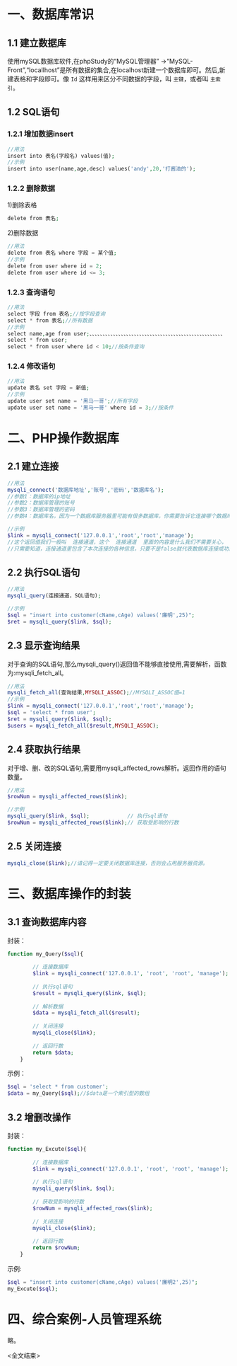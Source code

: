 # 一、数据库常识
## 1.1 建立数据库
   使用mySQL数据库软件,在phpStudy的“MySQL管理器” ->“MySQL-Front”,“locallhost”是所有数据的集合,在localhost新建一个数据库即可。然后,新建表格和字段即可。像  `Id`  这样用来区分不同数据的字段，叫  `主键`，或者叫  `主索引`。

## 1.2 SQL语句
### 1.2.1 增加数据insert
```php
//用法
insert into 表名(字段名) values(值);
//示例
insert into user(name,age,desc) values('andy',20,'打酱油的');
```
### 1.2.2 删除数据
1)删除表格
```php
delete from 表名;
```
2)删除数据
```php
//用法
delete from 表名 where 字段 = 某个值;
//示例
delete from user where id = 2;
delete from user where id <= 3;
```
### 1.2.3 查询语句
```php
//用法
select 字段 from 表名;//按字段查询
select * from 表名;//所有数据
//示例
select name,age from user;、、、、、、、、、、、、、、、、、、、、、、、、、、、、、、、、、、、、、、、、、、、、、、、、、、、
select * from user;
select * from user where id < 10;//按条件查询
```

### 1.2.4 修改语句
```php
//用法
update 表名 set 字段 = 新值;
//示例
update user set name = '黑马一哥';//所有字段
update user set name = '黑马一哥' where id = 3;//按条件
```

# 二、PHP操作数据库

## 2.1 建立连接

```php
//用法
mysqli_connect('数据库地址','账号','密码','数据库名');
//参数1：数据库的ip地址
//参数2：数据库管理的账号
//参数3：数据库管理的密码
//参数4：数据库名，因为一个数据库服务器里可能有很多数据库，你需要告诉它连接哪个数据库的

//示例
$link = mysqli_connect('127.0.0.1','root','root','manage');
//这个返回值我们一般叫  连接通道，这个  连接通道  里面的内容是什么我们不需要关心，
//只需要知道，连接通道里包含了本次连接的各种信息，只要不是false就代表数据库连接成功。
```
## 2.2 执行SQL语句

```php
//用法
mysqli_query(连接通道，SQL语句);

//示例
$sql = "insert into customer(cName,cAge) values('廉明',25)";
$ret = mysqli_query($link, $sql);
```

## 2.3 显示查询结果

对于查询的SQL语句,那么mysqli_query()返回值不能够直接使用,需要解析，函数为:mysqli_fetch_all。
```php
//用法
mysqli_fetch_all(查询结果,MYSQLI_ASSOC);//MYSQLI_ASSOC值=1
//示例
$link = mysqli_connect('127.0.0.1','root','root','manage');
$sql = 'select * from user';
$ret = mysqli_query($link, $sql);
$users = mysqli_fetch_all($result,MYSQLI_ASSOC);
```
## 2.4 获取执行结果

对于增、删、改的SQL语句,需要用mysqli_affected_rows解析。返回作用的语句数量。

```php
//用法
$rowNum = mysqli_affected_rows($link);

//示例
mysqli_query($link, $sql);            // 执行sql语句
$rowNum = mysqli_affected_rows($link);// 获取受影响的行数
```

## 2.5 关闭连接

```php
mysqli_close($link);//请记得一定要关闭数据库连接，否则会占用服务器资源。
```



# 三、数据库操作的封装

## 3.1 查询数据库内容
封装：
```php
function my_Query($sql){
    
        // 连接数据库
        $link = mysqli_connect('127.0.0.1', 'root', 'root', 'manage');
    
        // 执行sql语句
        $result = mysqli_query($link, $sql);
    
        // 解析数据
        $data = mysqli_fetch_all($result);
    
        // 关闭连接
        mysqli_close($link);
    
        // 返回行数
        return $data;
    }
```
示例：
```php
$sql = 'select * from customer';
$data = my_Query($sql);//$data是一个索引型的数组
```
## 3.2 增删改操作
封装：
```php
function my_Excute($sql){
    
        // 连接数据库
        $link = mysqli_connect('127.0.0.1', 'root', 'root', 'manage');
    
        // 执行sql语句
        mysqli_query($link, $sql);
    
        // 获取受影响的行数
        $rowNum = mysqli_affected_rows($link);
    
        // 关闭连接
        mysqli_close($link);
    
        // 返回行数
        return $rowNum;
    }
```

示例:
```php
$sql = "insert into customer(cName,cAge) values('廉明2',25)";
my_Excute($sql);
```
# 四、综合案例-人员管理系统

略。



<全文结束>